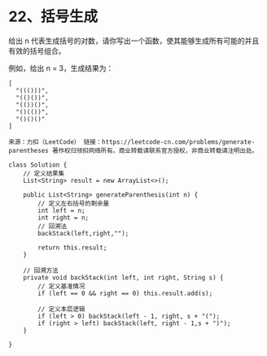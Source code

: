 22、括号生成
===
给出 n 代表生成括号的对数，请你写出一个函数，使其能够生成所有可能的并且有效的括号组合。<br>

例如，给出 n = 3，生成结果为：<br>
```
[
  "((()))",
  "(()())",
  "(())()",
  "()(())",
  "()()()"
]
```
``
来源：力扣（LeetCode）
链接：https://leetcode-cn.com/problems/generate-parentheses
著作权归领扣网络所有。商业转载请联系官方授权，非商业转载请注明出处。
``

```
class Solution {
    // 定义结果集
    List<String> result = new ArrayList<>();

    public List<String> generateParenthesis(int n) {
        // 定义左右括号的剩余量
        int left = n;
        int right = n;
        // 回溯法
        backStack(left,right,"");

        return this.result;
    }

    // 回溯方法
    private void backStack(int left, int right, String s) {
        // 定义基准情况
        if (left == 0 && right == 0) this.result.add(s);
        
        // 定义本层逻辑
        if (left > 0) backStack(left - 1, right, s + "(");
        if (right > left) backStack(left, right - 1,s + ")");
    }
    
}
```
